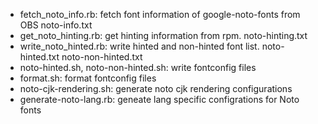 * fetch_noto_info.rb: fetch font information of google-noto-fonts from OBS noto-info.txt
* get_noto_hinting.rb: get hinting information from rpm. noto-hinting.txt
* write_noto_hinted.rb: write hinted and non-hinted font list. noto-hinted.txt noto-non-hinted.txt
* noto-hinted.sh, noto-non-hinted.sh: write fontconfig files
* format.sh: format fontconfig files
* noto-cjk-rendering.sh: generate noto cjk rendering configurations
* generate-noto-lang.rb: geneate lang specific configrations for Noto fonts
